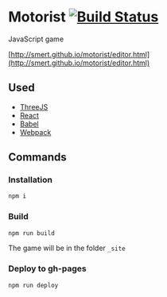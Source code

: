 # Motorist [![Build Status](http://img.shields.io/travis/Smert/motorist.svg?style=flat)](https://travis-ci.org/Smert/motorist)

JavaScript game

[http://smert.github.io/motorist/editor.html](http://smert.github.io/motorist/editor.html)

## Used

* [ThreeJS](http://threejs.org/)
* [React](http://facebook.github.io/react/)
* [Babel](https://babeljs.io/)
* [Webpack](https://webpack.github.io/)

## Commands

### Installation

```sh
npm i
```

### Build

```sh
npm run build
```

The game will be in the folder `_site`

### Deploy to gh-pages

```sh
npm run deploy
```
